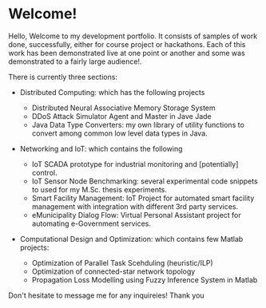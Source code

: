 # Welcome!

Hello, Welcome to my development portfolio. It consists of samples of work done, successfully, either for course project or hackathons. Each of this work has been demonstrated live at one point or another and some was demonstrated to a fairly large audience!. 

There is currently three sections: 
+ Distributed Computing: which has the following projects
  + Distributed Neural Associative Memory Storage System
  + DDoS Attack Simulator Agent and Master in Jave Jade
  + Java Data Type Converters: my own library of utility functions to convert among common low level data types in Java.

+ Networking and IoT: which contains the following
  + IoT SCADA prototype for industrial monitoring and [potentially] control. 
  + IoT Sensor Node Benchmarking: several experimental code snippets to used for my M.Sc. thesis experiments.
  + Smart Facility Management: IoT Project for automated smart facility management with integration with different 3rd party services. 
  + eMunicipality Dialog Flow: Virtual Personal Assistant project for automating e-Government services.
+ Computational Design and Optimization: which contains few Matlab projects:
  + Optimization of Parallel Task Scehduling (heuristic/ILP)
  + Optimization of connected-star network topology
  + Propagation Loss Modelling using Fuzzy Inference System in Matlab

  
  
 Don't hesitate to message me for any inquireies! Thank you
 
